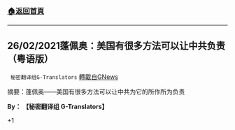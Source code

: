 ###  [:house:返回首頁](https://github.com/ourhimalayas/txt)
---

## 26/02/2021蓬佩奥：美国有很多方法可以让中共负责（粤语版）
` 秘密翻译组G-Translators` [轉載自GNews](https://gnews.org/zh-hans/960608/)

摘要：蓬佩奥——美国有很多方法可以让中共为它的所作所为负责

**By： 【秘密翻译组 G-Translators】**

+1
